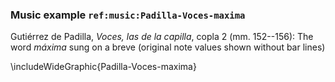 ### Music example `ref:music:Padilla-Voces-maxima`

Gutiérrez de Padilla, *Voces, las de la capilla*, copla 2 (mm. 152--156): The
word *máxima* sung on a breve (original note values shown without bar lines)

\includeWideGraphic{Padilla-Voces-maxima}

